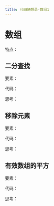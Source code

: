 ```yaml
---
title: 代码随想录-数组1
---
```


# 数组
特点：

## 二分查找
要素：

代码：

思考：
## 移除元素
要素：

代码：

思考：
## 有效数组的平方
要素：

代码：

思考：
